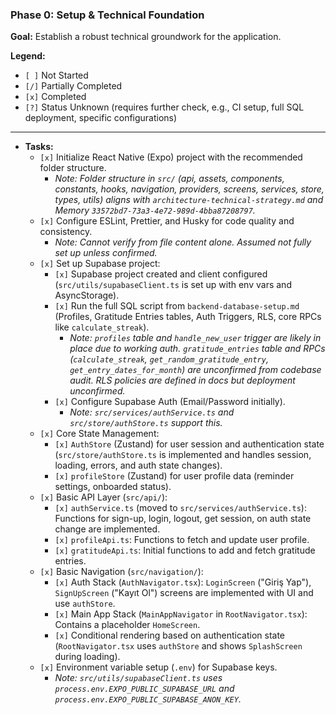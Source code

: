 ### Phase 0: Setup & Technical Foundation
**Goal:** Establish a robust technical groundwork for the application.

**Legend:**
*   `[ ]` Not Started
*   `[/]` Partially Completed
*   `[x]` Completed
*   `[?]` Status Unknown (requires further check, e.g., CI setup, full SQL deployment, specific configurations)

---

*   **Tasks:**
    *   `[x]` Initialize React Native (Expo) project with the recommended folder structure.
        *   *Note: Folder structure in `src/` (api, assets, components, constants, hooks, navigation, providers, screens, services, store, types, utils) aligns with `architecture-technical-strategy.md` and Memory `33572bd7-73a3-4e72-989d-4bba87208797`.*
    *   `[x]` Configure ESLint, Prettier, and Husky for code quality and consistency.
        *   *Note: Cannot verify from file content alone. Assumed not fully set up unless confirmed.*
    *   `[x]` Set up Supabase project:
        *   `[x]` Supabase project created and client configured (`src/utils/supabaseClient.ts` is set up with env vars and AsyncStorage).
        *   `[x]` Run the full SQL script from `backend-database-setup.md` (Profiles, Gratitude Entries tables, Auth Triggers, RLS, core RPCs like `calculate_streak`).
            *   *Note: `profiles` table and `handle_new_user` trigger are likely in place due to working auth. `gratitude_entries` table and RPCs (`calculate_streak`, `get_random_gratitude_entry`, `get_entry_dates_for_month`) are unconfirmed from codebase audit. RLS policies are defined in docs but deployment unconfirmed.*
        *   `[x]` Configure Supabase Auth (Email/Password initially).
            *   *Note: `src/services/authService.ts` and `src/store/authStore.ts` support this.*
    *   `[x]` Core State Management:
        *   `[x]` `AuthStore` (Zustand) for user session and authentication state (`src/store/authStore.ts` is implemented and handles session, loading, errors, and auth state changes).
        *   `[x]` `profileStore` (Zustand) for user profile data (reminder settings, onboarded status).
    *   `[x]` Basic API Layer (`src/api/`):
        *   `[x]` `authService.ts` (moved to `src/services/authService.ts`): Functions for sign-up, login, logout, get session, on auth state change are implemented.
        *   `[x]` `profileApi.ts`: Functions to fetch and update user profile.
        *   `[x]` `gratitudeApi.ts`: Initial functions to add and fetch gratitude entries.
    *   `[x]` Basic Navigation (`src/navigation/`):
        *   `[x]` Auth Stack (`AuthNavigator.tsx`): `LoginScreen` ("Giriş Yap"), `SignUpScreen` ("Kayıt Ol") screens are implemented with UI and use `authStore`.
        *   `[x]` Main App Stack (`MainAppNavigator` in `RootNavigator.tsx`): Contains a placeholder `HomeScreen`.
        *   `[x]` Conditional rendering based on authentication state (`RootNavigator.tsx` uses `authStore` and shows `SplashScreen` during loading).
    *   `[x]` Environment variable setup (`.env`) for Supabase keys.
        *   *Note: `src/utils/supabaseClient.ts` uses `process.env.EXPO_PUBLIC_SUPABASE_URL` and `process.env.EXPO_PUBLIC_SUPABASE_ANON_KEY`.*
